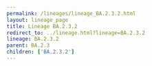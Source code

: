 ```yaml
---
permalink: /lineages/lineage_BA.2.3.2.html
layout: lineage_page
title: Lineage BA.2.3.2
redirect_to: ../lineage.html?lineage=BA.2.3.2
lineage: BA.2.3.2
parent: BA.2.3
children: ['BA.2.3.2']
---
```

